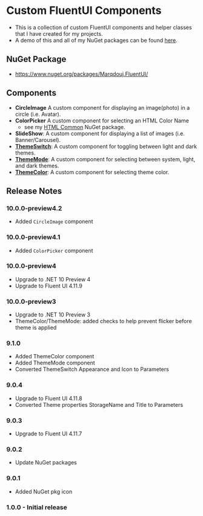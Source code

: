 # Custom FluentUI Components
- This is a collection of custom FluentUI components and helper classes that I have created for my projects. 
- A demo of this and all of my NuGet packages can be found [here](https://github.com/marqdouj/Blazor-Demos/).

## NuGet Package
- https://www.nuget.org/packages/Marqdouj.FluentUI/

## Components
- **CircleImage** A custom component for displaying an image(photo) in a circle (i.e. Avatar).
- **ColorPicker** A custom component for selecting an HTML Color Name
  - see my [HTML Common](https://github.com/marqdouj/HTMLCommon) NuGet package.
- **SlideShow**: A custom component for displaying a list of images (i.e. Banner/Carousel).
- [**ThemeSwitch**](https://www.fluentui-blazor.net/DesignTheme): A custom component for toggling between light and dark themes.
- [**ThemeMode**](https://www.fluentui-blazor.net/DesignTheme): A custom component for selecting between system, light, and dark themes.
- [**ThemeColor**](https://www.fluentui-blazor.net/DesignTheme): A custom component for selecting theme color.

## Release Notes

### 10.0.0-preview4.2
- Added `CircleImage` component

### 10.0.0-preview4.1
- Added `ColorPicker` component

### 10.0.0-preview4
- Upgrade to .NET 10 Preview 4
- Upgrade to Fluent UI 4.11.9

### 10.0.0-preview3
- Upgrade to .NET 10 Preview 3
- ThemeColor/ThemeMode: added checks to help prevent flicker before theme is applied

### 9.1.0
- Added ThemeColor component
- Added ThemeMode component
- Converted ThemeSwitch Appearance and Icon to Parameters

### 9.0.4
- Upgrade to Fluent UI 4.11.8
- Converted Theme properties StorageName and Title to Parameters

### 9.0.3
- Upgrade to Fluent UI 4.11.7

### 9.0.2
- Update NuGet packages

### 9.0.1
- Added NuGet pkg icon

### 1.0.0 - Initial release
